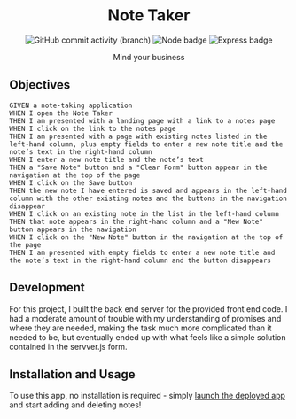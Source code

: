 <h1 align="center" id="title">Note Taker</h1>
<div align="center">

![GitHub commit activity (branch)](https://img.shields.io/github/commit-activity/t/samelimill/spiralized-lilypad)
![Node badge](https://img.shields.io/badge/node-yellow?logo=node.js)
![Express badge](https://img.shields.io/badge/express-green?logo=express)

Mind your business
</div>

## Objectives
```
GIVEN a note-taking application
WHEN I open the Note Taker
THEN I am presented with a landing page with a link to a notes page
WHEN I click on the link to the notes page
THEN I am presented with a page with existing notes listed in the left-hand column, plus empty fields to enter a new note title and the note’s text in the right-hand column
WHEN I enter a new note title and the note’s text
THEN a "Save Note" button and a "Clear Form" button appear in the navigation at the top of the page
WHEN I click on the Save button
THEN the new note I have entered is saved and appears in the left-hand column with the other existing notes and the buttons in the navigation disappear
WHEN I click on an existing note in the list in the left-hand column
THEN that note appears in the right-hand column and a "New Note" button appears in the navigation
WHEN I click on the "New Note" button in the navigation at the top of the page
THEN I am presented with empty fields to enter a new note title and the note’s text in the right-hand column and the button disappears
```

## Development

For this project, I built the back end server for the provided front end code. I had a moderate amount of trouble with my understanding of promises and where they are needed, making the task much more complicated than it needed to be, but eventually ended up with what feels like a simple solution contained in the servver.js form.

## Installation and Usage
To use this app, no installation is required - simply [launch the deployed app](https://tranquil-sierra-48962-0e1eb622b290.herokuapp.com/) and start adding and deleting notes!
